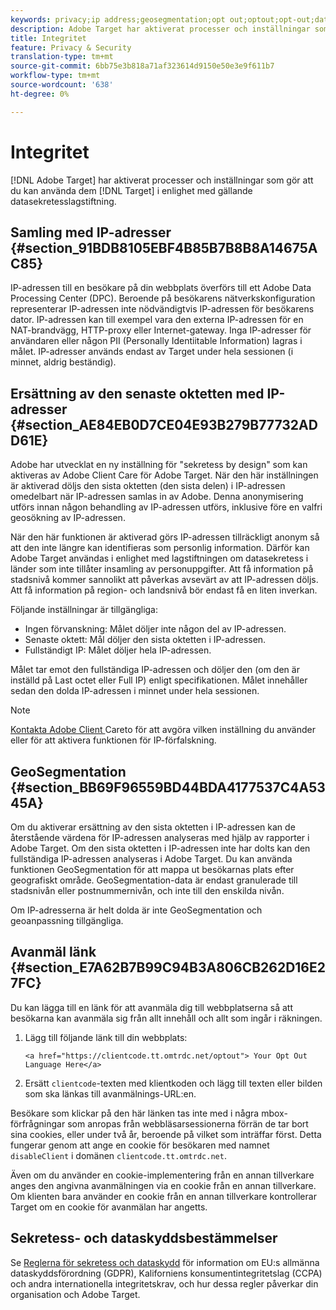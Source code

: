 ```yaml
---
keywords: privacy;ip address;geosegmentation;opt out;optout;opt-out;data privacy;government regulations;regulations;gdpr;ccpa
description: Adobe Target har aktiverat processer och inställningar som gör att du kan använda Target i enlighet med gällande datasekretesslagstiftning.
title: Integritet
feature: Privacy & Security
translation-type: tm+mt
source-git-commit: 6bb75e3b818a71af323614d9150e50e3e9f611b7
workflow-type: tm+mt
source-wordcount: '638'
ht-degree: 0%

---
```



# Integritet

[!DNL Adobe Target] har aktiverat processer och inställningar som gör att du kan använda dem  [!DNL Target] i enlighet med gällande datasekretesslagstiftning.

## Samling med IP-adresser {#section_91BDB8105EBF4B85B7B8B8A14675AC85}

IP-adressen till en besökare på din webbplats överförs till ett Adobe Data Processing Center (DPC). Beroende på besökarens nätverkskonfiguration representerar IP-adressen inte nödvändigtvis IP-adressen för besökarens dator. IP-adressen kan till exempel vara den externa IP-adressen för en NAT-brandvägg, HTTP-proxy eller Internet-gateway. Inga IP-adresser för användaren eller någon PII (Personally Identiitable Information) lagras i målet. IP-adresser används endast av Target under hela sessionen (i minnet, aldrig beständig).

## Ersättning av den senaste oktetten med IP-adresser {#section_AE84EB0D7CE04E93B279B77732ADD61E}

Adobe har utvecklat en ny inställning för &quot;sekretess by design&quot; som kan aktiveras av Adobe Client Care för Adobe Target. När den här inställningen är aktiverad döljs den sista oktetten (den sista delen) i IP-adressen omedelbart när IP-adressen samlas in av Adobe. Denna anonymisering utförs innan någon behandling av IP-adressen utförs, inklusive före en valfri geosökning av IP-adressen.

När den här funktionen är aktiverad görs IP-adressen tillräckligt anonym så att den inte längre kan identifieras som personlig information. Därför kan Adobe Target användas i enlighet med lagstiftningen om datasekretess i länder som inte tillåter insamling av personuppgifter. Att få information på stadsnivå kommer sannolikt att påverkas avsevärt av att IP-adressen döljs. Att få information på region- och landsnivå bör endast få en liten inverkan.

Följande inställningar är tillgängliga:

* Ingen förvanskning: Målet döljer inte någon del av IP-adressen.
* Senaste oktett: Mål döljer den sista oktetten i IP-adressen.
* Fullständigt IP: Målet döljer hela IP-adressen.

Målet tar emot den fullständiga IP-adressen och döljer den (om den är inställd på Last octet eller Full IP) enligt specifikationen. Målet innehåller sedan den dolda IP-adressen i minnet under hela sessionen.

>[!NOTE]
>
>[Kontakta Adobe Client ](/help/cmp-resources-and-contact-information.md#reference_ACA3391A00EF467B87930A450050077C) Careto för att avgöra vilken inställning du använder eller för att aktivera funktionen för IP-förfalskning.

## GeoSegmentation {#section_BB69F96559BD44BDA4177537C4A5345A}

Om du aktiverar ersättning av den sista oktetten i IP-adressen kan de återstående värdena för IP-adressen analyseras med hjälp av rapporter i Adobe Target. Om den sista oktetten i IP-adressen inte har dolts kan den fullständiga IP-adressen analyseras i Adobe Target. Du kan använda funktionen GeoSegmentation för att mappa ut besökarnas plats efter geografiskt område. GeoSegmentation-data är endast granulerade till stadsnivån eller postnummernivån, och inte till den enskilda nivån.

Om IP-adresserna är helt dolda är inte GeoSegmentation och geoanpassning tillgängliga.

## Avanmäl länk {#section_E7A62B7B99C94B3A806CB262D16E27FC}

Du kan lägga till en länk för att avanmäla dig till webbplatserna så att besökarna kan avanmäla sig från allt innehåll och allt som ingår i räkningen.

1. Lägg till följande länk till din webbplats:

   `<a href="https://clientcode.tt.omtrdc.net/optout"> Your Opt Out Language Here</a>`
1. Ersätt `clientcode`-texten med klientkoden och lägg till texten eller bilden som ska länkas till avanmälnings-URL:en.

Besökare som klickar på den här länken tas inte med i några mbox-förfrågningar som anropas från webbläsarsessionerna förrän de tar bort sina cookies, eller under två år, beroende på vilket som inträffar först. Detta fungerar genom att ange en cookie för besökaren med namnet `disableClient` i domänen `clientcode.tt.omtrdc.net`.

Även om du använder en cookie-implementering från en annan tillverkare anges den angivna avanmälningen via en cookie från en annan tillverkare. Om klienten bara använder en cookie från en annan tillverkare kontrollerar Target om en cookie för avanmälan har angetts.

## Sekretess- och dataskyddsbestämmelser

Se [Reglerna för sekretess och dataskydd](/help/c-implementing-target/c-considerations-before-you-implement-target/c-privacy/cmp-privacy-and-general-data-protection-regulation.md) för information om EU:s allmänna dataskyddsförordning (GDPR), Kaliforniens konsumentintegritetslag (CCPA) och andra internationella integritetskrav, och hur dessa regler påverkar din organisation och Adobe Target.
